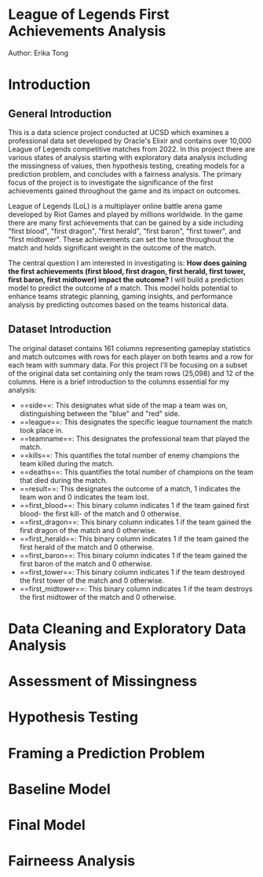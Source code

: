 # League of Legends First Achievements Analysis
Author: Erika Tong

# Introduction

## General Introduction

This is a data science project conducted at UCSD which examines a professional 
data set developed by Oracle's Elixir and contains over 10,000 League of Legends 
competitive matches from 2022. In this project there are various states of analysis 
starting with exploratory data analysis including the missingness of values, then 
hypothesis testing, creating models for a prediction problem, and concludes with 
a fairness analysis. The primary focus of the project is to investigate the 
significance of the first achievements gained throughout the game and its impact 
on outcomes.

League of Legends (LoL) is a multiplayer online battle arena game developed by 
Riot Games and played by millions worldwide. In the game there are many first 
achievements that can be gained by a side including "first blood", "first dragon",
"first herald", "first baron", "first tower", and "first midtower". These achievements
can set the tone throughout the match and holds significant weight in the outcome 
of the match.

The central question I am interested in investigating is: **How does gaining the 
first achievements (first blood, first dragon, first herald, first tower, first 
baron, first midtower) impact the outcome?** I will build a prediction model to 
predict the outcome of a match. This model holds potential to enhance teams 
strategic planning, gaming insights, and performance analysis by predicting outcomes
based on the teams historical data.

## Dataset Introduction
The original dataset contains 161 columns representing gameplay statistics and 
match outcomes with rows for each player on both teams and a row for each team 
with summary data. For this project I'll be focusing on a subset of the original 
data set containing only the team rows (25,098) and 12 of the columns. Here is a
brief introduction to the columns essential for my analysis:

- ==side==: This designates what side of the map a team was on, distinguishing
between the "blue" and "red" side.
- ==league==: This designates the specific league tournament the match took place 
in. 
- ==teamname==: This designates the professional team that played the match.
- ==kills==: This quantifies the total number of enemy champions the team killed
during the match.
- ==deaths==: This quantifies the total number of champions on the team that died 
during the match.
- ==result==: This designates the outcome of a match, 1 indicates the team won and 
0 indicates the team lost.
- ==first_blood==: This binary column indicates 1 if the team gained first blood- 
the first kill- of the match and 0 otherwise. 
- ==first_dragon==: This binary column indicates 1 if the team gained the first dragon
of the match and 0 otherwise.
- ==first_herald==: This binary column indicates 1 if the team gained the first herald 
of the match and 0 otherwise.
- ==first_baron==: This binary column indicates 1 if the team gained the first baron 
of the match and 0 otherwise.
- ==first_tower==: This binary column indicates 1 if the team destroyed the first tower
of the match and 0 otherwise.
- ==first_midtower==: This binary column indicates 1 if the team destroys the first
midtower of the match and 0 otherwise.

# Data Cleaning and Exploratory Data Analysis

# Assessment of Missingness

# Hypothesis Testing

# Framing a Prediction Problem

# Baseline Model

# Final Model

# Fairneess Analysis